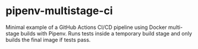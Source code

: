 # pipenv-multistage-ci
Minimal example of a GitHub Actions CI/CD pipeline using Docker multi-stage builds with Pipenv. Runs tests inside a temporary build stage and only builds the final image if tests pass.
